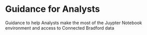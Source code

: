 # Guidance for Analysts

Guidance to help Analysts make the most of the Juypter Notebook environment and access to Connected Bradford data 

